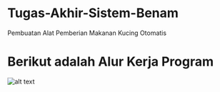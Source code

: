 # Tugas-Akhir-Sistem-Benam
Pembuatan Alat Pemberian Makanan Kucing Otomatis

# Berikut adalah Alur Kerja Program
![alt text](https://i.ibb.co/pKWRcNW/gambarsistemkerja.jpg)
